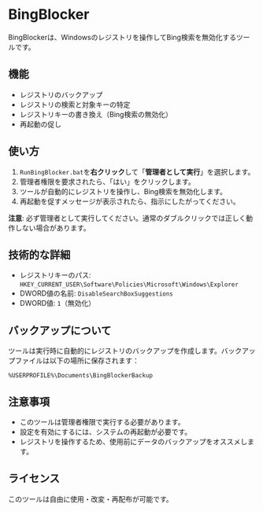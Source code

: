 # BingBlocker

BingBlockerは、Windowsのレジストリを操作してBing検索を無効化するツールです。

## 機能

* レジストリのバックアップ
* レジストリの検索と対象キーの特定
* レジストリキーの書き換え（Bing検索の無効化）
* 再起動の促し

## 使い方

1. `RunBingBlocker.bat`を**右クリック**して「**管理者として実行**」を選択します。
2. 管理者権限を要求されたら、「はい」をクリックします。
3. ツールが自動的にレジストリを操作し、Bing検索を無効化します。
4. 再起動を促すメッセージが表示されたら、指示にしたがってください。

**注意**: 必ず管理者として実行してください。通常のダブルクリックでは正しく動作しない場合があります。

## 技術的な詳細

* レジストリキーのパス: `HKEY_CURRENT_USER\Software\Policies\Microsoft\Windows\Explorer`
* DWORD値の名前: `DisableSearchBoxSuggestions`
* DWORD値: `1`（無効化）

## バックアップについて

ツールは実行時に自動的にレジストリのバックアップを作成します。バックアップファイルは以下の場所に保存されます：

```
%USERPROFILE%\Documents\BingBlockerBackup
```

## 注意事項

* このツールは管理者権限で実行する必要があります。
* 設定を有効にするには、システムの再起動が必要です。
* レジストリを操作するため、使用前にデータのバックアップをオススメします。

## ライセンス

このツールは自由に使用・改変・再配布が可能です。
